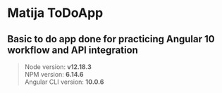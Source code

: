 # Matija ToDoApp
## Basic to do app done for practicing Angular 10 workflow and API integration

> Node version: **v12.18.3**<br/>
> NPM version: **6.14.6**<br/>
> Angular CLI version: **10.0.6**
